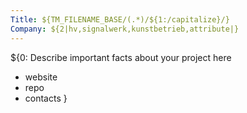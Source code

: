 ```yaml
---
Title: ${TM_FILENAME_BASE/(.*)/${1:/capitalize}/}
Company: ${2|hv,signalwerk,kunstbetrieb,attribute|}
---
```


${0:
Describe important facts about your project here

- website
- repo
- contacts
  }
